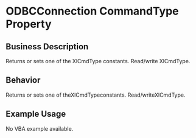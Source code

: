 # ODBCConnection CommandType Property

## Business Description
Returns or sets one of the XlCmdType constants. Read/write XlCmdType.

## Behavior
Returns or sets one of theXlCmdTypeconstants. Read/writeXlCmdType.

## Example Usage
No VBA example available.